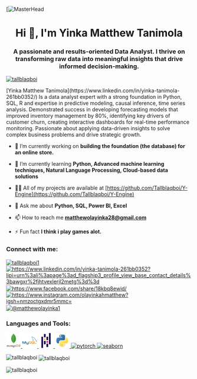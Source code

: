 [![MasterHead]( https://media.licdn.com/dms/image/v2/D4D12AQENxH4et7bJkA/article-cover_image-shrink_720_1280/article-cover_image-shrink_720_1280/0/1705316886670?e=1753315200&v=beta&t=TyDFWog2BliW94SRVOF6EdhqeY-RSA5vvhoOl-T5lf8
)
<h1 align="center">Hi 👋, I'm Yinka Matthew Tanimola</h1>
<h3 align="center">A passionate and results-oriented Data Analyst. I thrive on transforming raw data into meaningful insights that drive informed decision-making.</h3>

<p align="left"> <a href="https://github.com/ryo-ma/github-profile-trophy"><img src="https://github-profile-trophy.vercel.app/?username=tallblaqboi" alt="tallblaqboi" /></a> </p>
[Yinka Matthew Tanimola](https://www.linkedin.com/in/yinka-tanimola-261bb0352/) Is a data analyst expert with a strong foundation in Python, SQL, R and expertise in predictive modeling, causal inference, time series analysis. Demonstrated success in developing forecasting models that improved inventory management by 80%, identifying key drivers of customer churn, creating interactive dashboards for real-time performance monitoring. Passionate about applying data-driven insights to solve complex business problems and drive strategic growth.


- 🔭 I’m currently working on **building the foundation (the database) for an online store.**

- 🌱 I’m currently learning **Python, Advanced machine learning techniques, Natural Language Processing, Cloud-based data solutions**

- 👨‍💻 All of my projects are available at [https://github.com/Tallblaqboi/Y-Engine](https://github.com/Tallblaqboi/Y-Engine)

- 💬 Ask me about **Python, SQL, Power BI, Excel**

- 📫 How to reach me **matthewolayinka28@gmail.com**

- ⚡ Fun fact **I think i play games alot.**

<h3 align="left">Connect with me:</h3>
<p align="left">
<a href="https://twitter.com/tallblaqboi1" target="blank"><img align="center" src="https://raw.githubusercontent.com/rahuldkjain/github-profile-readme-generator/master/src/images/icons/Social/twitter.svg" alt="tallblaqboi1" height="30" width="40" /></a>
<a href="https://linkedin.com/in/https://www.linkedin.com/in/yinka-tanimola-261bb0352?lipi=urn%3ali%3apage%3ad_flagship3_profile_view_base_contact_details%3bawgxr%2fjhtvexlerjl2metg%3d%3d" target="blank"><img align="center" src="https://raw.githubusercontent.com/rahuldkjain/github-profile-readme-generator/master/src/images/icons/Social/linked-in-alt.svg" alt="https://www.linkedin.com/in/yinka-tanimola-261bb0352?lipi=urn%3ali%3apage%3ad_flagship3_profile_view_base_contact_details%3bawgxr%2fjhtvexlerjl2metg%3d%3d" height="30" width="40" /></a>
<a href="https://fb.com/https://www.facebook.com/share/18kbq8ewid/" target="blank"><img align="center" src="https://raw.githubusercontent.com/rahuldkjain/github-profile-readme-generator/master/src/images/icons/Social/facebook.svg" alt="https://www.facebook.com/share/18kbq8ewid/" height="30" width="40" /></a>
<a href="https://instagram.com/https://www.instagram.com/olayinkahmatthew?igsh=nmzoctgxdmr5mmc=" target="blank"><img align="center" src="https://raw.githubusercontent.com/rahuldkjain/github-profile-readme-generator/master/src/images/icons/Social/instagram.svg" alt="https://www.instagram.com/olayinkahmatthew?igsh=nmzoctgxdmr5mmc=" height="30" width="40" /></a>
<a href="https://www.hackerrank.com/@matthewolayinka1" target="blank"><img align="center" src="https://raw.githubusercontent.com/rahuldkjain/github-profile-readme-generator/master/src/images/icons/Social/hackerrank.svg" alt="@matthewolayinka1" height="30" width="40" /></a>
</p>

<h3 align="left">Languages and Tools:</h3>
<p align="left"> <a href="https://www.mongodb.com/" target="_blank" rel="noreferrer"> <img src="https://raw.githubusercontent.com/devicons/devicon/master/icons/mongodb/mongodb-original-wordmark.svg" alt="mongodb" width="40" height="40"/> </a> <a href="https://www.mysql.com/" target="_blank" rel="noreferrer"> <img src="https://raw.githubusercontent.com/devicons/devicon/master/icons/mysql/mysql-original-wordmark.svg" alt="mysql" width="40" height="40"/> </a> <a href="https://pandas.pydata.org/" target="_blank" rel="noreferrer"> <img src="https://raw.githubusercontent.com/devicons/devicon/2ae2a900d2f041da66e950e4d48052658d850630/icons/pandas/pandas-original.svg" alt="pandas" width="40" height="40"/> </a> <a href="https://www.python.org" target="_blank" rel="noreferrer"> <img src="https://raw.githubusercontent.com/devicons/devicon/master/icons/python/python-original.svg" alt="python" width="40" height="40"/> </a> <a href="https://pytorch.org/" target="_blank" rel="noreferrer"> <img src="https://www.vectorlogo.zone/logos/pytorch/pytorch-icon.svg" alt="pytorch" width="40" height="40"/> </a> <a href="https://seaborn.pydata.org/" target="_blank" rel="noreferrer"> <img src="https://seaborn.pydata.org/_images/logo-mark-lightbg.svg" alt="seaborn" width="40" height="40"/> </a> </p>

<p><img align="left" src="https://github-readme-stats.vercel.app/api/top-langs?username=tallblaqboi&show_icons=true&locale=en&layout=compact" alt="tallblaqboi" /></p>

<p>&nbsp;<img align="center" src="https://github-readme-stats.vercel.app/api?username=tallblaqboi&show_icons=true&locale=en" alt="tallblaqboi" /></p>

<p><img align="center" src="https://github-readme-streak-stats.herokuapp.com/?user=tallblaqboi&" alt="tallblaqboi" /></p>
